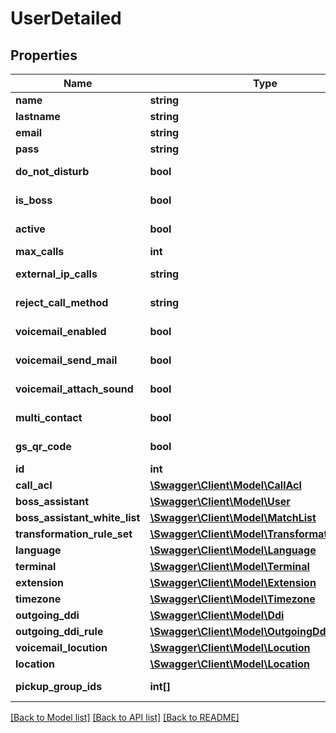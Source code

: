 # UserDetailed

## Properties
Name | Type | Description | Notes
------------ | ------------- | ------------- | -------------
**name** | **string** |  | 
**lastname** | **string** |  | 
**email** | **string** |  | [optional] 
**pass** | **string** |  | [optional] 
**do_not_disturb** | **bool** |  | [default to false]
**is_boss** | **bool** |  | [default to false]
**active** | **bool** |  | [default to false]
**max_calls** | **int** |  | 
**external_ip_calls** | **string** |  | [default to '0']
**reject_call_method** | **string** |  | [default to 'rfc']
**voicemail_enabled** | **bool** |  | [default to false]
**voicemail_send_mail** | **bool** |  | [default to false]
**voicemail_attach_sound** | **bool** |  | [default to false]
**multi_contact** | **bool** |  | [default to false]
**gs_qr_code** | **bool** |  | [default to false]
**id** | **int** |  | [optional] 
**call_acl** | [**\Swagger\Client\Model\CallAcl**](CallAcl.md) |  | [optional] 
**boss_assistant** | [**\Swagger\Client\Model\User**](User.md) |  | [optional] 
**boss_assistant_white_list** | [**\Swagger\Client\Model\MatchList**](MatchList.md) |  | [optional] 
**transformation_rule_set** | [**\Swagger\Client\Model\TransformationRuleSet**](TransformationRuleSet.md) |  | [optional] 
**language** | [**\Swagger\Client\Model\Language**](Language.md) |  | [optional] 
**terminal** | [**\Swagger\Client\Model\Terminal**](Terminal.md) |  | [optional] 
**extension** | [**\Swagger\Client\Model\Extension**](Extension.md) |  | [optional] 
**timezone** | [**\Swagger\Client\Model\Timezone**](Timezone.md) |  | [optional] 
**outgoing_ddi** | [**\Swagger\Client\Model\Ddi**](Ddi.md) |  | [optional] 
**outgoing_ddi_rule** | [**\Swagger\Client\Model\OutgoingDdiRule**](OutgoingDdiRule.md) |  | [optional] 
**voicemail_locution** | [**\Swagger\Client\Model\Locution**](Locution.md) |  | [optional] 
**location** | [**\Swagger\Client\Model\Location**](Location.md) |  | [optional] 
**pickup_group_ids** | **int[]** | Pickup group ids | [optional] 

[[Back to Model list]](../README.md#documentation-for-models) [[Back to API list]](../README.md#documentation-for-api-endpoints) [[Back to README]](../README.md)


